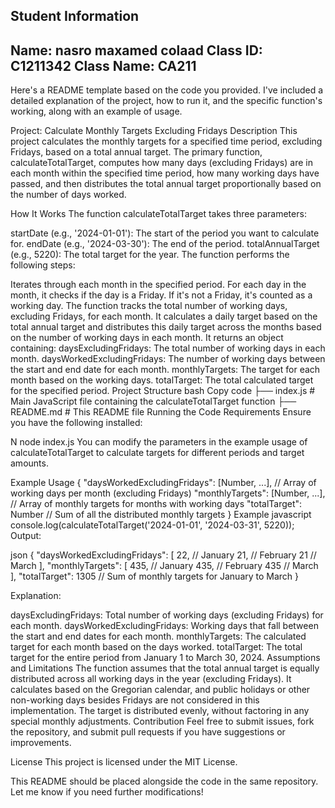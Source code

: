 ## Student Information
Name: nasro maxamed colaad
Class ID: C1211342
Class Name: CA211
----

Here's a README template based on the code you provided. I've included a detailed explanation of the project, how to run it, and the specific function's working, along with an example of usage.

Project: Calculate Monthly Targets Excluding Fridays
Description
This project calculates the monthly targets for a specified time period, excluding Fridays, based on a total annual target. The primary function, calculateTotalTarget, computes how many days (excluding Fridays) are in each month within the specified time period, how many working days have passed, and then distributes the total annual target proportionally based on the number of days worked.

How It Works
The function calculateTotalTarget takes three parameters:

startDate (e.g., '2024-01-01'): The start of the period you want to calculate for.
endDate (e.g., '2024-03-30'): The end of the period.
totalAnnualTarget (e.g., 5220): The total target for the year.
The function performs the following steps:

Iterates through each month in the specified period.
For each day in the month, it checks if the day is a Friday. If it's not a Friday, it's counted as a working day.
The function tracks the total number of working days, excluding Fridays, for each month.
It calculates a daily target based on the total annual target and distributes this daily target across the months based on the number of working days in each month.
It returns an object containing:
daysExcludingFridays: The total number of working days in each month.
daysWorkedExcludingFridays: The number of working days between the start and end date for each month.
monthlyTargets: The target for each month based on the working days.
totalTarget: The total calculated target for the specified period.
Project Structure
bash
Copy code
├── index.js   # Main JavaScript file containing the calculateTotalTarget function
├── README.md  # This README file
Running the Code
Requirements
Ensure you have the following installed:

N
node index.js
You can modify the parameters in the example usage of calculateTotalTarget to calculate targets for different periods and target amounts.

Example Usage
{ "daysWorkedExcludingFridays": [Number, ...],
// Array of working days per month (excluding Fridays) "monthlyTargets": [Number, ...], 
// Array of monthly targets for months with working days "totalTarget": Number //
Sum of all the distributed monthly targets }
Example javascript console.log(calculateTotalTarget('2024-01-01', '2024-03-31', 5220)); Output:

json { "daysWorkedExcludingFridays": [ 22, // January 21, // February 21 // March ], "monthlyTargets":
[ 435, // January 435, // February 435 // March ], "totalTarget": 1305 
// Sum of monthly targets for January to March }
 
Explanation:

daysExcludingFridays: Total number of working days (excluding Fridays) for each month.
daysWorkedExcludingFridays: Working days that fall between the start and end dates for each month.
monthlyTargets: The calculated target for each month based on the days worked.
totalTarget: The total target for the entire period from January 1 to March 30, 2024.
Assumptions and Limitations
The function assumes that the total annual target is equally distributed across all working days in the year (excluding Fridays).
It calculates based on the Gregorian calendar, and public holidays or other non-working days besides Fridays are not considered in this implementation.
The target is distributed evenly, without factoring in any special monthly adjustments.
Contribution
Feel free to submit issues, fork the repository, and submit pull requests if you have suggestions or improvements.

License
This project is licensed under the MIT License.

This README should be placed alongside the code in the same repository. Let me know if you need further modifications!






